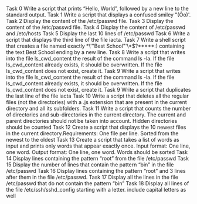 Task 0 Write a script that prints “Hello, World”, followed by a new line to the standard output.
Task 1 Write a script that displays a confused smiley "(Ôo)'.
Task 2 Display the content of the /etc/passwd file.
Task 3 Display the content of the /etc/passwd file.
Task 4 Display the content of /etc/passwd and /etc/hosts
Task 5 Display the last 10 lines of /etc/passwd
Task 6 Write a script that displays the third line of the file iacta.
Task 7 Write a shell script that creates a file named exactly \*\\'"Best School"\'\\*$\?\*\*\*\*\*:) containing the text Best School ending by a new line.
Task 8 Write a script that writes into the file ls_cwd_content the result of the command ls -la. If the file ls_cwd_content already exists, it should be overwritten. If the file ls_cwd_content does not exist, create it.
Task 9 Write a script that writes into the file ls_cwd_content the result of the command ls -la. If the file ls_cwd_content already exists, it should be overwritten. If the file ls_cwd_content does not exist, create it.
Task 9 Write a script that duplicates the last line of the file iacta
Task 10 Write a script that deletes all the regular files (not the directories) with a .js extension that are present in the current directory and all its subfolders.
Task 11 Write a script that counts the number of directories and sub-directories in the current directory. The current and parent directories should not be taken into account. Hidden directories should be counted
Task 12 Create a script that displays the 10 newest files in the current directory.Requirements: One file per line. Sorted from the newest to the oldest
Task 13 Create a script that takes a list of words as input and prints only words that appear exactly once. Input format: One line, one word. Output format: One line, one word. Words should be sorted
Task 14 Display lines containing the pattern “root” from the file /etc/passwd
Task 15 Display the number of lines that contain the pattern “bin” in the file /etc/passwd
Task 16 Display lines containing the pattern “root” and 3 lines after them in the file /etc/passwd.
Task 17 Display all the lines in the file /etc/passwd that do not contain the pattern “bin”
Task 18 Display all lines of the file /etc/ssh/sshd_config starting with a letter. include capital letters as well

